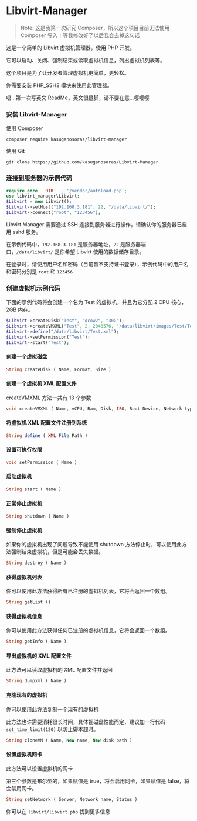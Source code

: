 # Libvirt-Manager

> Note: 这是我第一次研究 Composer，所以这个项目目前无法使用 Composer 导入！等我修改好了以后我会去掉这句话

这是一个简单的 Libvirt 虚拟机管理器，使用 PHP 开发。

它可以启动、关闭、强制结束或读取虚拟机信息，列出虚拟机列表等。

这个项目是为了让开发者管理虚拟机更简单，更轻松。

你需要安装 PHP_SSH2 模块来使用此管理器。

唔...第一次写英文 ReadMe，英文很蹩脚，请不要在意...嘤嘤嘤

### 安装 Libvirt-Manager

使用 Composer

```
composer require kasuganosoras/libvirt-manager
```

使用 Git

```
git clone https://github.com/kasuganosoras/Libvirt-Manager
```

### 连接到服务器的示例代码

```php
require_once __DIR__ . '/vendor/autoload.php';
use libvirt_manager\Libvirt;
$Libvirt = new Libvirt();
$Libvirt->setHost("192.168.3.181", 22, "/data/libvirt/");
$Libvirt->connect("root", "123456");
```
Libvirt Manager 需要通过 SSH 连接到服务器进行操作，请确认你的服务器已启用 sshd 服务。

在示例代码中，`192.168.3.181` 是服务器地址，`22` 是服务器端口，`/data/libvirt/` 是你希望 Libvirt 使用的数据储存目录。

在登录时，请使用用户名和密码（目前暂不支持证书登录），示例代码中的用户名和密码分别是 `root` 和 `123456`

### 创建虚拟机示例代码

下面的示例代码将会创建一个名为 Test 的虚拟机，并且为它分配 2 CPU 核心，2GB 内存。

```php
$Libvirt->createDisk("Test", "qcow2", "30G");
$Libvirt->createVMXML("Test", 2, 2048576, "/data/libvirt/images/Test/Test.qcow2", "/data/iso/CentOS-7-x86_64-Minimal-1804.iso", "cdrom", "network", "default", $Libvirt->randomMac(), "virbr0", 0, 0, 5902);
$Libvirt->define("/data/libvirt/Test.xml");
$Libvirt->setPermission("Test");
$Libvirt->start("Test");
```
#### 创建一个虚拟磁盘
```php
String createDisk ( Name, Format, Size )
```
#### 创建一个虚拟机 XML 配置文件
createVMXML 方法一共有 13 个参数
```php
void createVMXML ( Name, vCPU, Ram, Disk, ISO, Boot Device, Network type, Network name, MAC Address, Network bridge, Bandwidth in, Bandwidth out, VNC Port )
```
#### 将虚拟机 XML 配置文件注册到系统
```php
String define ( XML File Path )
```
#### 设置可执行权限
```php
void setPermission ( Name )
```
#### 启动虚拟机
```php
String start ( Name )
```
#### 正常停止虚拟机
```php
String shutdown ( Name )
```
#### 强制停止虚拟机
如果你的虚拟机出现了问题导致不能使用 shutdown 方法停止时，可以使用此方法强制结束虚拟机，但是可能会丢失数据。
```php
String destroy ( Name )
```
#### 获得虚拟机列表
你可以使用此方法获得所有已注册的虚拟机列表，它将会返回一个数组。
```php
String getList ()
```
#### 获得虚拟机信息
你可以使用此方法获得任何已注册的虚拟机信息，它将会返回一个数组。
```php
String getInfo ( Name )
```
#### 导出虚拟机的 XML 配置文件
此方法可以读取虚拟机的 XML 配置文件并返回
```php
String dumpxml ( Name )
```
#### 克隆现有的虚拟机
你可以使用此方法复制一个现有的虚拟机

此方法也许需要消耗很长时间，具体视磁盘性能而定，建议加一行代码 `set_time_limit(120)` 以防止脚本超时。
```php
String cloneVM ( Name, New name, New disk path )
```
#### 设置虚拟机网卡
此方法可以设置虚拟机的网卡

第三个参数是布尔型的，如果赋值是 true，将会启用网卡，如果赋值是 false，将会禁用网卡。
```php
String setNetwork ( Server, Network name, Status )
```
你可以在 `libvirt/libvirt.php` 找到更多信息
